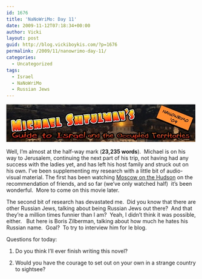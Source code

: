 ```yaml
---
id: 1676
title: 'NaNoWriMo: Day 11'
date: 2009-11-12T07:18:34+00:00
author: Vicki
layout: post
guid: http://blog.vickiboykis.com/?p=1676
permalink: /2009/11/nanowrimo-day-11/
categories:
  - Uncategorized
tags:
  - Israel
  - NaNoWriMo
  - Russian Jews
---
```

[<img class="aligncenter size-full wp-image-1600" title="Page_1" src="https://raw.githubusercontent.com/veekaybee/wlb/gh-pages/assets/images/2009/11/Page_1.jpg" alt="Page_1" width="500" height="100" />](https://raw.githubusercontent.com/veekaybee/wlb/gh-pages/assets/images/2009/11/Page_1.jpg)

Well, I&#8217;m almost at the half-way mark (**23,235 words**).  Michael is on his way to Jerusalem, continuing the next part of his trip, not having had any success with the ladies yet, and has left his host family and struck out on his own. I&#8217;ve been supplementing my research with a little bit of audio-visual material. The first has been watching [Moscow on the Hudson](http://www.imdb.com/title/tt0087747/) on the recommendation of friends, and so far (we&#8217;ve only watched half)  it&#8217;s been wonderful.  More to come on this movie later.

The second bit of research has devastated me.  Did you know that there are other Russian Jews, talking about being Russian Jews out there?  And that they&#8217;re a million times funnier than I am?  Yeah, I didn&#8217;t think it was possible, either.   But here is Boris Zilberman, talking about how much he hates his Russian name.  Goal?  To try to interview him for le blog.



Questions for today:

1. Do you think I&#8217;ll ever finish writing this novel?
  
2. Would you have the courage to set out on your own in a strange country to sightsee?